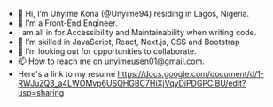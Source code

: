 - 👋 Hi, I’m Unyime Kona (@Unyime94) residing in Lagos, Nigeria.
- 👀 I’m a Front-End Engineer.
- I am all in for Accessibility and Maintainability when writing code.
- 🌱 I’m skilled in JavaScript, React, Next.js, CSS and Bootstrap
- 💞️ I’m looking out for opportunities to collaborate.
- 📫 How to reach me on unyimeusen01@gmail.com.
- Here's a link to my resume https://docs.google.com/document/d/1-RWJuZQ3_a4LWOMvp6USQHGBC7HiXjVqyDiPDGPClBU/edit?usp=sharing

<!---
Unyime94/Unyime94 is a ✨ special ✨ repository because its `README.md` (this file) appears on your GitHub profile.
You can click the Preview link to take a look at your changes.
--->
